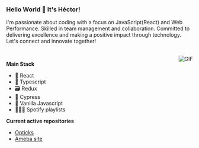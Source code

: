 ### Hello World 👋 It's Héctor! 

I'm passionate about coding with a focus on JavaScript(React) and Web Performance. Skilled in team management and collaboration. Committed to delivering excellence and making a positive impact through technology. Let's connect and innovate together!

<br/>

<img align="right" alt="GIF" src="https://media.giphy.com/media/scZPhLqaVOM1qG4lT9/giphy.gif?cid=790b7611veihazqyacofa8ezyldwni891u7tkppwwynna1vm&ep=v1_gifs_search&rid=giphy.gif&ct=g" />


**Main Stack**

- 🌱 React
- 🤖 Typescript
- 🗃️ Redux
- 👯 Cypress
- 🦖 Vanilla Javascript
- 💆🏻‍♂️ Spotify playlists


**Current active repositories**
- [Opticks](https://github.com/OpticksSecurity)
- [Ameba site](https://github.com/ameba-bcn/ameba-site)
